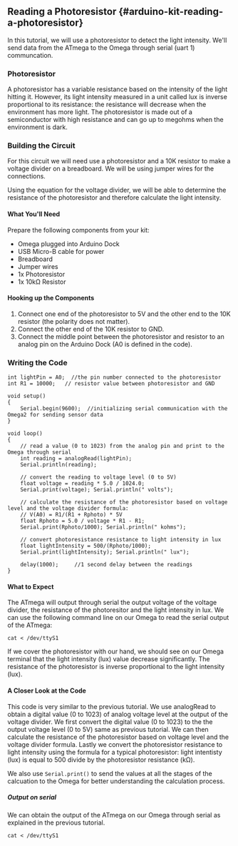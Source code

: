 ## Reading a Photoresistor {#arduino-kit-reading-a-photoresistor}

<!-- // description of what this experiment will accomplish and what we'll learn -->
In this tutorial, we will use a photoresistor to detect the light intensity. We'll send data from the ATmega to the Omega through serial (uart 1) communcation.

### Photoresistor
<!-- // should be its own markdown file
// explanation that a photoresistor puts out a variable resistance based on the intensity of the light hitting it -->

A photoresistor has a variable resistance based on the intensity of the light hitting it. However, its light intensity measured in a unit called lux is inverse proportional to its resistance: the resistance will decrease when the environment has more light. The photoresistor is made out of a semiconductor with high resistance and can go up to megohms when the environment is dark.

<!-- // TODO: Image of a photoresistor -->

### Building the Circuit

For this circuit we will need use a photoresistor and a 10K resistor to make a voltage divider on a breadboard. We will be using jumper wires for the connections.

<!-- // TODO: diagram and equation for a voltage divider -->

Using the equation for the voltage divider, we will be able to determine the resistance of the photoresistor and therefore calculate the light intensity.

#### What You'll Need

Prepare the following components from your kit:

* Omega plugged into Arduino Dock
* USB Micro-B cable for power
* Breadboard
* Jumper wires
* 1x Photoresistor
* 1x 10kΩ Resistor

#### Hooking up the Components

<!-- // walkthrough all of the wiring
// 5V <-> photoresistor <-> 10K resistor <-> GND
// A0 pin connected to between photoresistor and 10k resistor -->

1. Connect one end of the photoresistor to 5V and the other end to the 10K resistor (the polarity does not matter).
1. Connect the other end of the 10K resistor to GND.
1. Connect the middle point between the photoresistor and resistor to an analog pin on the Arduino Dock (A0 is defined in the code).

### Writing the Code

<!-- // write code that:
//  * reads the sensor voltage
//  * converts it to light intensity
//  * prints it on the serial line
//    * maybe make it detect once every 1 seconds -->

``` arduino
int lightPin = A0;  //the pin number connected to the photoresistor
int R1 = 10000;   // resistor value between photoresistor and GND

void setup()
{
    Serial.begin(9600);  //initializing serial communication with the Omega2 for sending sensor data
}

void loop()
{
    // read a value (0 to 1023) from the analog pin and print to the Omega through serial
    int reading = analogRead(lightPin);
    Serial.println(reading);   

    // convert the reading to voltage level (0 to 5V)
    float voltage = reading * 5.0 / 1024.0;
    Serial.print(voltage); Serial.println(" volts");

    // calculate the resistance of the photoresistor based on voltage level and the voltage divider formula:
    // V(A0) = R1/(R1 + Rphoto) * 5V
    float Rphoto = 5.0 / voltage * R1 - R1;
    Serial.print(Rphoto/1000); Serial.println(" kohms");

    // convert photoresistance resistance to light intensity in lux
    float lightIntensity = 500/(Rphoto/1000);
    Serial.print(lightIntensity); Serial.println(" lux");

    delay(1000);     //1 second delay between the readings
}
```

#### What to Expect

<!-- // make the omega connect to the microcontroller using uart1 (link to the article), read the light intensity data
// have the user cover the photoresistor with their hand and observe the change in value, have them shine a light at it -->

The ATmega will output through serial the output voltage of the voltage divider, the resistance of the photoresitor and the light intensity in lux. We can use the following command line on our Omega to read the serial output of the ATmega:

```
cat < /dev/ttyS1
```
If we cover the photoresistor with our hand, we should see on our Omega terminal that the light intensity (lux) value decrease significantly. The resistance of the photoresistor is inverse proportional to the light intensity (lux).

#### A Closer Look at the Code

This code is very similar to the previous tutorial. We use analogRead to obtain a digital value (0 to 1023) of analog voltage level at the output of the voltage divider. We first convert the digital value (0 to 1023) to the the output voltage level (0 to 5V) same as previous tutorial. We can then calculate the resistance of the photoresistor based on voltage level and the voltage divider formula. Lastly we convert the photoresistor resistance to light intensity using the formula for a typical photoresistor: light intentisty (lux) is equal to 500 divide by the photoresistor resistance (kΩ).

We also use `Serial.print()` to send the values at all the stages of the calcuation to the Omega for better understanding the calculation process.

##### Output on serial

<!-- // explanation of how the omega and atmega chip are linked, go into a little bit of detail -->
We can obtain the output of the ATmega on our Omega through serial as explained in the previous tutorial.

```
cat < /dev/ttyS1
```
